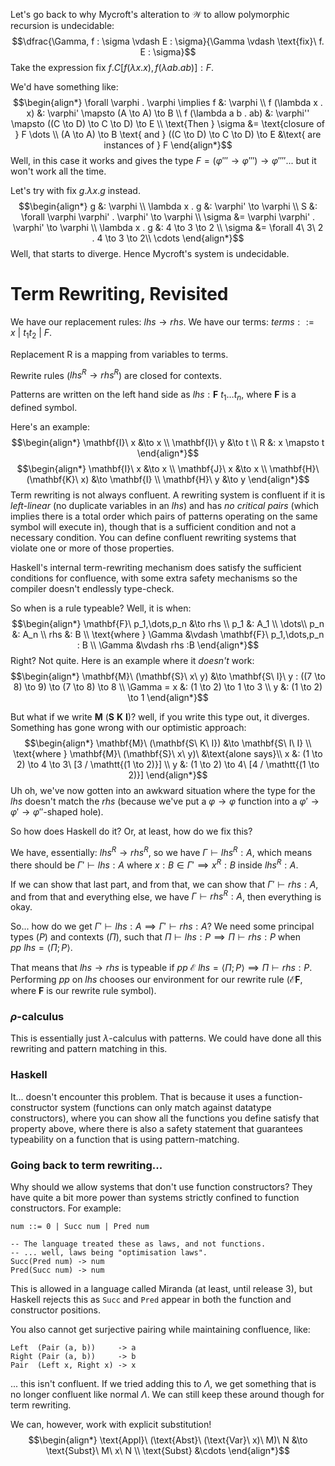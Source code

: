 Let's go back to why Mycroft's alteration to $\mathcal{W}$ to allow polymorphic recursion is undecidable:
$$\dfrac{\Gamma, f : \sigma \vdash E : \sigma}{\Gamma \vdash \text{fix}\ f. E : \sigma}$$
Take the expression $\text{fix}\ f. C [f(\lambda x . x), f(\lambda a b . a b)] : F$.

We'd have something like:
$$\begin{align*}
    \forall \varphi . \varphi \implies f &: \varphi \\
    f (\lambda x . x) &: \varphi' \mapsto (A \to A) \to B \\
    f (\lambda a b . ab) &: \varphi'' \mapsto ((C \to D) \to C \to D) \to E
    \\
    \text{Then } \sigma &= \text{closure of } F \dots \\
    (A \to A) \to B \text{ and } ((C \to D) \to C \to D) \to E &\text{ are instances of } F
\end{align*}$$
Well, in this case it works and gives the type $F  = (\varphi''' \to \varphi''') \to \varphi''''$... but it won't work all the time.

Let's try with $\text{fix } g . \lambda x . g$ instead.
$$\begin{align*}
    g &: \varphi \\
    \lambda x . g &: \varphi' \to \varphi \\
    S &: \forall \varphi \varphi' . \varphi' \to \varphi \\
    \sigma &= \varphi \varphi' . \varphi' \to \varphi \\
    \lambda x . g &: 4 \to 3 \to 2 \\
    \sigma &= \forall 4\ 3\ 2 . 4 \to 3 \to 2\\
    \cdots
\end{align*}$$
Well, that starts to diverge. Hence Mycroft's system is undecidable.

# Term Rewriting, Revisited

We have our replacement rules: $lhs \to rhs$.
We have our terms: $terms ::= x\ |\ t_1t_2\ |\ F$.

Replacement R is a mapping from variables to terms.

Rewrite rules ($lhs^R \to rhs^R$) are closed for contexts.

Patterns are written on the left hand side as $lhs : \mathbf{F}\ t_1 \dots t_n$, where $\mathbf{F}$ is a defined symbol.

Here's an example:
$$\begin{align*}
    \mathbf{I}\ x &\to x \\
    \mathbf{I}\ y &\to t \\
    R &: x \mapsto t
\end{align*}$$
$$\begin{align*}
    \mathbf{I}\ x &\to x \\
    \mathbf{J}\ x &\to x \\
    \mathbf{H}\ (\mathbf{K}\ x) &\to \mathbf{I} \\
    \mathbf{H}\ y &\to y
\end{align*}$$
Term rewriting is not always confluent. A rewriting system is confluent if it is *left-linear* (no duplicate variables in an $lhs$) and has *no critical pairs* (which implies there is a total order which pairs of patterns operating on the same symbol will execute in), though that is a sufficient condition and not a necessary condition. You can define confluent rewriting systems that violate one or more of those properties.

Haskell's internal term-rewriting mechanism does satisfy the sufficient conditions for confluence, with some extra safety mechanisms so the compiler doesn't endlessly type-check.

So when is a rule typeable? Well, it is when:
$$\begin{align*}
    \mathbf{F}\ p_1,\dots,p_n &\to rhs \\
    p_1 &: A_1 \\
    \dots\\
    p_n &: A_n \\
    rhs &: B \\
    \text{where } \Gamma &\vdash \mathbf{F}\ p_1,\dots,p_n : B \\
    \Gamma &\vdash rhs :B
\end{align*}$$
Right? Not quite. Here is an example where it *doesn't* work:
$$\begin{align*}
    \mathbf{M}\ (\mathbf{S}\ x\ y) &\to \mathbf{S\ I}\ y : ((7 \to 8) \to 9) \to (7 \to 8) \to 8 \\
    \Gamma = x &: (1 \to 2) \to 1 \to 3 \\
    y &: (1 \to 2) \to 1
\end{align*}$$

But what if we write $\mathbf{M}\ (\mathbf{S\ K\ I})$? well, if you write this type out, it diverges. Something has gone wrong with our optimistic approach:
$$\begin{align*}
    \mathbf{M}\ (\mathbf{S\ K\ I}) &\to \mathbf{S\ I\ I} \\
    \text{where } \mathbf{M}\ (\mathbf{S}\ x\ y)\ &\text{alone says}\\
    x &: (1 \to 2) \to 4 \to 3\ [3 / \mathtt{(1 \to 2)}] \\
    y &: (1 \to 2) \to 4\ [4 / \mathtt{(1 \to 2)}]
\end{align*}$$
Uh oh, we've now gotten into an awkward situation where the type for the $lhs$ doesn't match the $rhs$ (because we've put a $\varphi \to \varphi$ function into a $\varphi' \to \varphi' \to \varphi''$-shaped hole).

So how does Haskell do it? Or, at least, how do we fix this?

We have, essentially: $lhs^R \to rhs^R$, so we have $\Gamma \vdash lhs^R : A$, which means there should be $\Gamma' \vdash lhs : A\ \text{where}\ x : B \in \Gamma' \implies x^R : B\ \text{inside}\ lhs^R : A$.

If we can show that last part, and from that, we can show that $\Gamma' \vdash rhs : A$, and from that and everything else, we have $\Gamma \vdash rhs^R : A$, then everything is okay.

So... how do we get $\Gamma' \vdash lhs : A \implies \Gamma' \vdash rhs : A$? We need some principal types ($P$) and contexts ($\Pi$), such that $\Pi \vdash lhs : P \implies \Pi \vdash rhs : P$ when $pp\ lhs = \left< \Pi; P \right>$.

That means that $lhs \to rhs$ is typeable if $pp\ \mathcal{E}\ lhs = \left< \Pi; P \right> \implies \Pi \vdash rhs : P$. Performing $pp$ on $lhs$ chooses our environment for our rewrite rule ($\mathcal{E}\mathbf{F}$, where $\mathbf{F}$ is our rewrite rule symbol).

### $\rho$-calculus

This is essentially just $\lambda$-calculus with patterns. We could have done all this rewriting and pattern matching in this.

### Haskell

It... doesn't encounter this problem. That is because it uses a function-constructor system (functions can only match against datatype constructors), where you can show all the functions you define satisfy that property above, where there is also a safety statement that guarantees typeability on a function that is using pattern-matching.

### Going back to term rewriting...

Why should we allow systems that don't use function constructors? They have quite a bit more power than systems strictly confined to function constructors. For example:

```
num ::= 0 | Succ num | Pred num

-- The language treated these as laws, and not functions.
-- ... well, laws being "optimisation laws".
Succ(Pred num) -> num
Pred(Succ num) -> num
```

This is allowed in a language called Miranda (at least, until release 3), but Haskell rejects this as `Succ` and `Pred` appear in both the function and constructor positions.

You also cannot get surjective pairing while maintaining confluence, like:

```
Left  (Pair (a, b))     -> a
Right (Pair (a, b))     -> b
Pair  (Left x, Right x) -> x
```

... this isn't confluent. If we tried adding this to $\Lambda$, we get something that is no longer confluent like normal $\Lambda$. We can still keep these around though for term rewriting.

We can, however, work with explicit substitution!
$$\begin{align*}
    \text{Appl}\ (\text{Abst}\ (\text{Var}\ x)\ M)\ N &\to \text{Subst}\ M\ x\ N \\
    \text{Subst} &\cdots
\end{align*}$$

